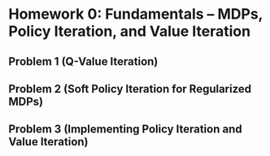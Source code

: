 # Homework 0: Fundamentals – MDPs, Policy Iteration, and Value Iteration

## Problem 1 (Q-Value Iteration)
## Problem 2 (Soft Policy Iteration for Regularized MDPs)
## Problem 3 (Implementing Policy Iteration and Value Iteration) 
